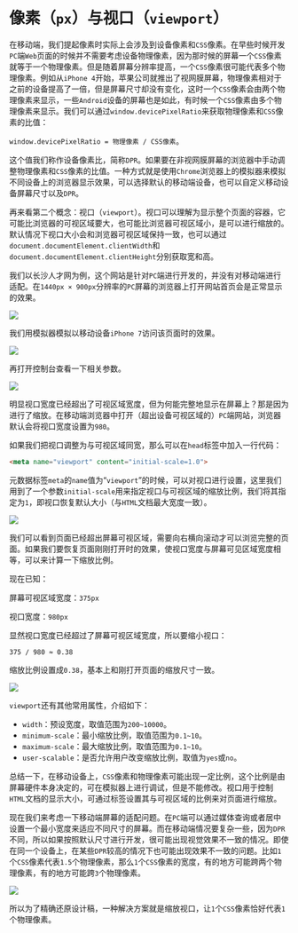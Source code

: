 # 像素（`px`）与视口（`viewport`）

在移动端，我们提起像素时实际上会涉及到设备像素和`CSS`像素。在早些时候开发`PC`端`Web`页面的时候并不需要考虑设备物理像素，因为那时候的屏幕一个`CSS`像素就等于一个物理像素。但是随着屏幕分辨率提高，一个`CSS`像素很可能代表多个物理像素。例如从`iPhone 4`开始，苹果公司就推出了视网膜屏幕，物理像素相对于之前的设备提高了一倍，但是屏幕尺寸却没有变化，这时一个`CSS`像素会由两个物理像素来显示，一些`Android`设备的屏幕也是如此，有时候一个`CSS`像素由多个物理像素来显示。我们可以通过`window.devicePixelRatio`来获取物理像素和`CSS`像素的比值：

`window.devicePixelRatio = 物理像素 / CSS像素`。

这个值我们称作设备像素比，简称`DPR`。如果要在非视网膜屏幕的浏览器中手动调整物理像素和`CSS`像素的比值。一种方式就是使用`Chrome`浏览器上的模拟器来模拟不同设备上的浏览器显示效果，可以选择默认的移动端设备，也可以自定义移动设备屏幕尺寸以及`DPR`。

再来看第二个概念：视口（`viewport`）。视口可以理解为显示整个页面的容器，它可能比浏览器的可视区域要大，也可能比浏览器可视区域小，是可以进行缩放的。默认情况下视口大小会和浏览器可视区域保持一致，也可以通过`document.documentElement.clientWidth`和`document.documentElement.clientHeight`分别获取宽和高。

我们以长沙人才网为例，这个网站是针对`PC`端进行开发的，并没有对移动端进行适配。在`1440px × 900px`分辨率的`PC`屏幕的浏览器上打开网站首页会是正常显示的效果。

![](/skill-blog/img/0034.png)

我们用模拟器模拟以移动设备`iPhone 7`访问该页面时的效果。

![](/skill-blog/img/0035.png)

再打开控制台查看一下相关参数。

![](/skill-blog/img/0036.png)

明显视口宽度已经超出了可视区域宽度，但为何能完整地显示在屏幕上？那是因为进行了缩放。在移动端浏览器中打开（超出设备可视区域的）`PC`端网站，浏览器默认会将视口宽度设置为`980`。

如果我们把视口调整为与可视区域同宽，那么可以在`head`标签中加入一行代码：

```html
<meta name="viewport" content="initial-scale=1.0">
```

元数据标签`meta`的`name`值为“`viewport`”的时候，可以对视口进行设置，这里我们用到了一个参数`initial-scale`用来指定视口与可视区域的缩放比例，我们将其指定为`1`，即视口恢复默认大小（与`HTML`文档最大宽度一致）。

![](/skill-blog/img/0037.png)

我们可以看到页面已经超出屏幕可视区域，需要向右横向滚动才可以浏览完整的页面。如果我们要恢复页面刚刚打开时的效果，使视口宽度与屏幕可见区域宽度相等，可以来计算一下缩放比例。

现在已知：

屏幕可视区域宽度：`375px`

视口宽度：`980px`

显然视口宽度已经超过了屏幕可视区域宽度，所以要缩小视口：

`375 / 980 ≈ 0.38`

缩放比例设置成`0.38`，基本上和刚打开页面的缩放尺寸一致。

![](/skill-blog/img/0038.png)

`viewport`还有其他常用属性，介绍如下：

- `width`：预设宽度，取值范围为`200~10000`。
- `minimum-scale`：最小缩放比例，取值范围为`0.1~10`。
- `maximum-scale`：最大缩放比例，取值范围为`0.1~10`。
- `user-scalable`：是否允许用户改变缩放比例，取值为`yes`或`no`。

总结一下，在移动设备上，`CSS`像素和物理像素可能出现一定比例，这个比例是由屏幕硬件本身决定的，可在模拟器上进行调试，但是不能修改。视口用于控制`HTML`文档的显示大小，可通过标签设置其与可视区域的比例来对页面进行缩放。

现在我们来考虑一下移动端屏幕的适配问题。在`PC`端可以通过媒体查询或者居中设置一个最小宽度来适应不同尺寸的屏幕。而在移动端情况要复杂一些，因为`DPR`不同，所以如果按照默认尺寸进行开发，很可能出现视觉效果不一致的情况。即使在同一个设备上，在某些`DPR`较高的情况下也可能出现效果不一致的问题。比如`1`个`CSS`像素代表`1.5`个物理像素，那么`1`个`CSS`像素的宽度，有的地方可能跨两个物理像素，有的地方可能跨`3`个物理像素。

![](/skill-blog/img/0039.png)

所以为了精确还原设计稿，一种解决方案就是缩放视口，让`1`个`CSS`像素恰好代表`1`个物理像素。

